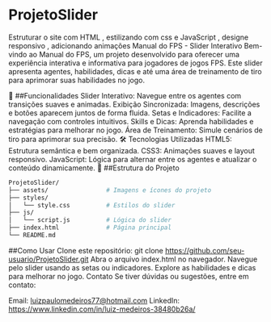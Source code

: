 # ProjetoSlider
Estruturar o site com HTML , estilizando com css e JavaScript , designe responsivo , adicionando animações 
Manual do FPS - Slider Interativo
Bem-vindo ao Manual do FPS, um projeto desenvolvido para oferecer uma experiência interativa e informativa para jogadores de jogos FPS. Este slider apresenta agentes, habilidades, dicas e até uma área de treinamento de tiro para aprimorar suas habilidades no jogo.

🚀 ##Funcionalidades
Slider Interativo: Navegue entre os agentes com transições suaves e animadas.
Exibição Sincronizada: Imagens, descrições e botões aparecem juntos de forma fluida.
Setas e Indicadores: Facilite a navegação com controles intuitivos.
Skills e Dicas: Aprenda habilidades e estratégias para melhorar no jogo.
Área de Treinamento: Simule cenários de tiro para aprimorar sua precisão.
🛠️ Tecnologias Utilizadas
HTML5: Estrutura semântica e bem organizada.
CSS3: Animações suaves e layout responsivo.
JavaScript: Lógica para alternar entre os agentes e atualizar o conteúdo dinamicamente.
📂 ##Estrutura do Projeto
```bash
ProjetoSlider/
├── assets/                # Imagens e ícones do projeto
├── styles/
│   └── style.css          # Estilos do slider
├── js/
│   └── script.js          # Lógica do slider
├── index.html             # Página principal
└── README.md
```   
##Como Usar
Clone este repositório:
git clone https://github.com/seu-usuario/ProjetoSlider.git
Abra o arquivo index.html no navegador.
Navegue pelo slider usando as setas ou indicadores.
Explore as habilidades e dicas para melhorar no jogo.
Contato
Se tiver dúvidas ou sugestões, entre em contato:

Email: luizpaulomedeiros77@hotmail.com
LinkedIn: https://www.linkedin.com/in/luiz-medeiros-38480b26a/
